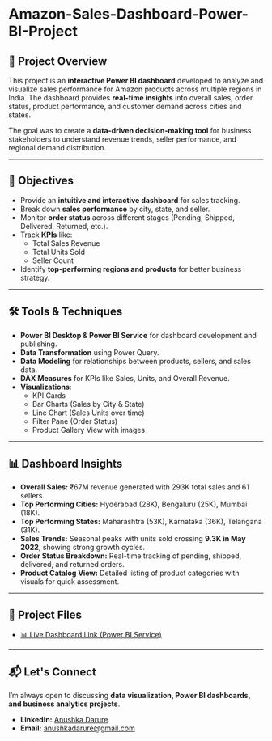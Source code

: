 # Amazon-Sales-Dashboard-Power-BI-Project


## 📌 Project Overview
This project is an **interactive Power BI dashboard** developed to analyze and visualize sales performance for Amazon products across multiple regions in India. The dashboard provides **real-time insights** into overall sales, order status, product performance, and customer demand across cities and states. 

The goal was to create a **data-driven decision-making tool** for business stakeholders to understand revenue trends, seller performance, and regional demand distribution.

---

## 🎯 Objectives
- Provide an **intuitive and interactive dashboard** for sales tracking.
- Break down **sales performance** by city, state, and seller.
- Monitor **order status** across different stages (Pending, Shipped, Delivered, Returned, etc.).
- Track **KPIs** like:
  - Total Sales Revenue
  - Total Units Sold
  - Seller Count
- Identify **top-performing regions and products** for better business strategy.

---

## 🛠 Tools & Techniques
- **Power BI Desktop & Power BI Service** for dashboard development and publishing.
- **Data Transformation** using Power Query.
- **Data Modeling** for relationships between products, sellers, and sales data.
- **DAX Measures** for KPIs like Sales, Units, and Overall Revenue.
- **Visualizations**:
  - KPI Cards
  - Bar Charts (Sales by City & State)
  - Line Chart (Sales Units over time)
  - Filter Pane (Order Status)
  - Product Gallery View with images

---

## 📊 Dashboard Insights
- **Overall Sales:** ₹67M revenue generated with 293K total sales and 61 sellers.
- **Top Performing Cities:** Hyderabad (28K), Bengaluru (25K), Mumbai (18K).
- **Top Performing States:** Maharashtra (53K), Karnataka (36K), Telangana (31K).
- **Sales Trends:** Seasonal peaks with units sold crossing **9.3K in May 2022**, showing strong growth cycles.
- **Order Status Breakdown:** Real-time tracking of pending, shipped, delivered, and returned orders.
- **Product Catalog View:** Detailed listing of product categories with visuals for quick assessment.

---

## 📂 Project Files
- [📊 Live Dashboard Link (Power BI Service)](https://app.powerbi.com/view?r=eyJrIjoiMzUxNjEzYzItMTk3Ni00MzgzLTkxY2EtNTA2Y2Y5MGE4ZjQ5IiwidCI6IjlkZGFhY2ExLTM4OWYtNGNiMS1hMTEzLTA4MWJlNmNjMjVmYyIsImMiOjZ9)


---

## 📬 Let's Connect
I’m always open to discussing **data visualization, Power BI dashboards, and business analytics projects**.  
- **LinkedIn:** [Anushka Darure](https://www.linkedin.com/in/anushkadarure)  
- **Email:** anushkadarure@gmail.com  
